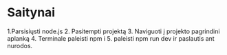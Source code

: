 # Saitynai
1.Parsisiųsti node.js
2. Pasitempti projektą
3. Naviguoti į projekto pagrindini aplanką
4. Terminale paleisti npm i
5. paleisti npm run dev ir paslautis ant nurodos.
